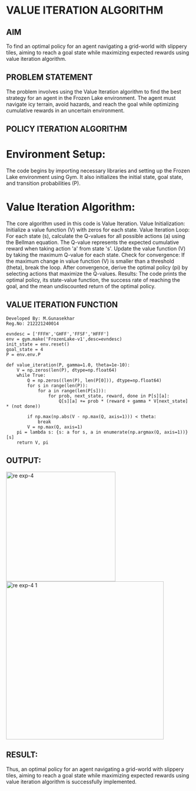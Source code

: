 # VALUE ITERATION ALGORITHM

## AIM
To find an optimal policy for an agent navigating a grid-world with slippery tiles, aiming to reach a goal state while maximizing expected rewards using value iteration algorithm.

## PROBLEM STATEMENT
The problem involves using the Value Iteration algorithm to find the best strategy for an agent in the Frozen Lake environment. The agent must navigate icy terrain, avoid hazards, and reach the goal while optimizing cumulative rewards in an uncertain environment.

## POLICY ITERATION ALGORITHM
# Environment Setup:

The code begins by importing necessary libraries and setting up the Frozen Lake environment using Gym. It also initializes the initial state, goal state, and transition probabilities (P).

# Value Iteration Algorithm:

The core algorithm used in this code is Value Iteration. Value Initialization:
Initialize a value function (V) with zeros for each state. Value Iteration Loop:
For each state (s), calculate the Q-values for all possible actions (a) using the Bellman equation. The Q-value represents the expected cumulative reward when taking action 'a' from state 's'.
Update the value function (V) by taking the maximum Q-value for each state.
Check for convergence: If the maximum change in value function (V) is smaller than a threshold (theta), break the loop.
After convergence, derive the optimal policy (pi) by selecting actions that maximize the Q-values. Results:
The code prints the optimal policy, its state-value function, the success rate of reaching the goal, and the mean undiscounted return of the optimal policy.

## VALUE ITERATION FUNCTION
```
Developed By: M.Gunasekhar
Reg.No: 212221240014

evndesc = ['FFFH','GHFF','FFSF','HFFF']
env = gym.make('FrozenLake-v1',desc=evndesc)
init_state = env.reset()
goal_state = 4
P = env.env.P

def value_iteration(P, gamma=1.0, theta=1e-10):
    V = np.zeros(len(P), dtype=np.float64)
    while True:
        Q = np.zeros((len(P), len(P[0])), dtype=np.float64)
        for s in range(len(P)):
            for a in range(len(P[s])):
                for prob, next_state, reward, done in P[s][a]:
                    Q[s][a] += prob * (reward + gamma * V[next_state] * (not done))

        if np.max(np.abs(V - np.max(Q, axis=1))) < theta:
            break
        V = np.max(Q, axis=1)
    pi = lambda s: {s: a for s, a in enumerate(np.argmax(Q, axis=1))}[s]
    return V, pi
```
## OUTPUT:
<img width="297" alt="re exp-4 " src="https://github.com/gunasekhar159/rl-value-iteration/assets/95043391/3cfa25fc-c5c8-4ea8-8873-9ad25d181695">



<img width="428" alt="re exp-4 1" src="https://github.com/gunasekhar159/rl-value-iteration/assets/95043391/f91f0995-82b3-486d-8f77-3177037f203d">




## RESULT:

Thus, an optimal policy for an agent navigating a grid-world with slippery tiles, aiming to reach a goal state while maximizing expected rewards using value iteration algorithm is successfully implemented.
